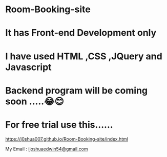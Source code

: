 #  Room-Booking-site

#  It has  Front-end Development only

#  I have used HTML ,CSS ,JQuery and Javascript 

#  Backend program will be coming soon .....😂😊

#  For free trial use this......

  https://j0shua007.github.io/Room-Booking-site/index.html

My Email : ijoshuaedwin54@gmail.com
